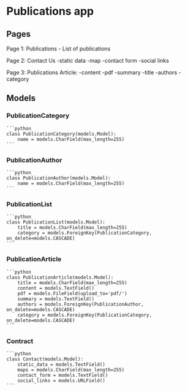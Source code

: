 # Publications app

## Pages

Page 1: Publications
    - List of publications

Page 2: Contact Us
    -static data 
    -map 
    -contact form 
    -social links

Page 3: Publications Article:
    -content 
    -pdf 
    -summary
    -title
    -authors
    -category

## Models

### PublicationCategory

    ```python
    class PublicationCategory(models.Model):
        name = models.CharField(max_length=255)
    ```

### PublicationAuthor

    ```python
    class PublicationAuthor(models.Model):
        name = models.CharField(max_length=255)
    ```
    
### PublicationList
    ```python
    class PublicationList(models.Model):
        title = models.CharField(max_length=255)
        category = models.ForeignKey(PublicationCategory, on_delete=models.CASCADE)
    ```

### PublicationArticle

    ```python
    class PublicationArticle(models.Model):
        title = models.CharField(max_length=255)
        content = models.TextField()
        pdf = models.FileField(upload_to='pdf/')
        summary = models.TextField()
        authors = models.ForeignKey(PublicationAuthor, on_delete=models.CASCADE)
        category = models.ForeignKey(PublicationCategory, on_delete=models.CASCADE)
    ```

### Contract
    ```python
    class Contact(models.Model):
        static_data = models.TextField()
        maps = models.CharField(max_length=255)
        contact_form = models.TextField()
        social_links = models.URLField()
    ```